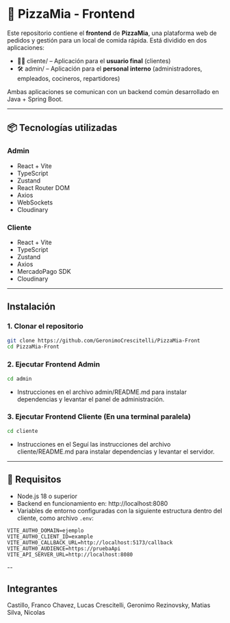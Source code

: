 # 🍔 PizzaMia - Frontend

Este repositorio contiene el **frontend** de **PizzaMia**, una plataforma web de pedidos y gestión para un local de comida rápida. Está dividido en dos aplicaciones:

- 🧑‍💻 cliente/ – Aplicación para el **usuario final** (clientes)
- 🛠️ admin/ – Aplicación para el **personal interno** (administradores, empleados, cocineros, repartidores)

Ambas aplicaciones se comunican con un backend común desarrollado en Java + Spring Boot.

---
## 📦 Tecnologías utilizadas

### Admin

- React + Vite
- TypeScript
- Zustand
- React Router DOM
- Axios
- WebSockets
- Cloudinary

### Cliente

- React + Vite
- TypeScript
- Zustand
- Axios
- MercadoPago SDK
- Cloudinary

---

## Instalación

###  1. Clonar el repositorio

```bash
git clone https://github.com/GeronimoCrescitelli/PizzaMia-Front
cd PizzaMia-Front
```

### 2. Ejecutar Frontend Admin

```bash
cd admin
```

- Instrucciones en el archivo admin/README.md para instalar dependencias y levantar el panel de administración.

### 3. Ejecutar Frontend Cliente (En una terminal paralela)

```bash
cd cliente
```

- Instrucciones en el Seguí las instrucciones del archivo cliente/README.md para instalar dependencias y levantar el servidor.

---

## 📌 Requisitos

- Node.js 18 o superior
- Backend en funcionamiento en: http://localhost:8080
- Variables de entorno configuradas con la siguiente estructura dentro del cliente, como archivo `.env`: 

```
VITE_AUTH0_DOMAIN=ejemplo
VITE_AUTH0_CLIENT_ID=example
VITE_AUTH0_CALLBACK_URL=http://localhost:5173/callback
VITE_AUTH0_AUDIENCE=https://pruebaApi
VITE_API_SERVER_URL=http://localhost:8080
```
--

## Integrantes
Castillo, Franco
Chavez, Lucas
Crescitelli, Geronimo
Rezinovsky, Matias
Silva, Nicolas
